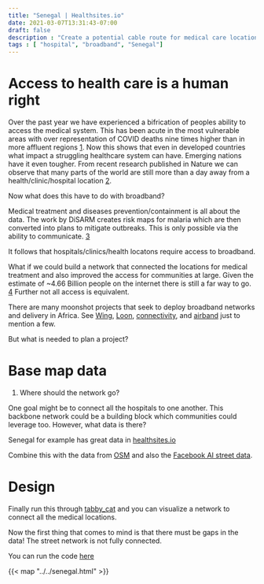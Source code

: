 ```yaml
---
title: "Senegal | Healthsites.io"
date: 2021-03-07T13:31:43-07:00
draft: false
description : "Create a potential cable route for medical care locations"
tags : [ "hospital", "broadband", "Senegal"] 
---
```


# Access to health care is a human right

Over the past year we have experienced a bifrication of peoples ability to access the medical system. This has been acute in the most vulnerable areas with over representation of COVID deaths nine times higher than in more affluent regions [1](https://www.ama-assn.org/delivering-care/health-equity/data-10-cities-show-covid-19-impact-based-poverty-race). Now this shows that even in developed countries what impact a struggling healthcare system can have. Emerging nations have it even tougher. From recent research published in Nature we can observe that many parts of the world are still more than a day away from a health/clinic/hospital location [2](https://www.nature.com/articles/s41591-020-1059-1).

Now what does this have to do with broadband?

Medical treatment and diseases prevention/containment is all about the data. The work by DiSARM creates risk maps for malaria which are then converted into plans to mitigate outbreaks. This is only possible via the ability to communicate. [3](https://www.blog.google/products/maps/how-maps-and-machine-learning-are-helping-eliminate-malaria/)

It follows that hospitals/clinics/health locatons require access to broadband.

What if we could build a network that connected the locations for medical treatment and also improved the access for communities at large. Given the estimate of ~4.66 Billion people on the internet there is still a far way to go. [4](https://www.statista.com/statistics/617136/digital-population-worldwide/) Further not all access is equivalent.

There are many moonshot projects that seek to deploy broadband networks and delivery in Africa. See [Wing](https://qz.com/1712200/google-wing-launching-us-drone-deliveries-with-fedex-walgreens/), [Loon](https://www.nytimes.com/2020/07/07/world/africa/google-loon-balloon-kenya.html), [connectivity](https://connectivity.fb.com/), and [airband](https://www.microsoft.com/en-us/corporate-responsibility/airband) just to mention a few.

But what is needed to plan a project?

# Base map data

1. Where should the network go?

One goal might be to connect all the hospitals to one another. This backbone network could be a building block which communities could leverage too. However, what data is there?

Senegal for example has great data in [healthsites.io](healthsites.io)

Combine this with the data from [OSM](https://download.geofabrik.de/africa/senegal-and-gambia.html) and also the [Facebook AI street data](https://github.com/facebookincubator/RapiD).

# Design

Finally run this through [tabby_cat](https://github.com/fhk/tabby_cat/) and you can visualize a network to connect all the medical locations.

Now the first thing that comes to mind is that there must be gaps in the data! The street network is not fully connected.

You can run the code [here](https://colab.research.google.com/drive/13Rwt8LsW0W5iu7zVey1Q_Rn0UtrnqnXP?usp=sharing)


{{< map "../../senegal.html" >}}
